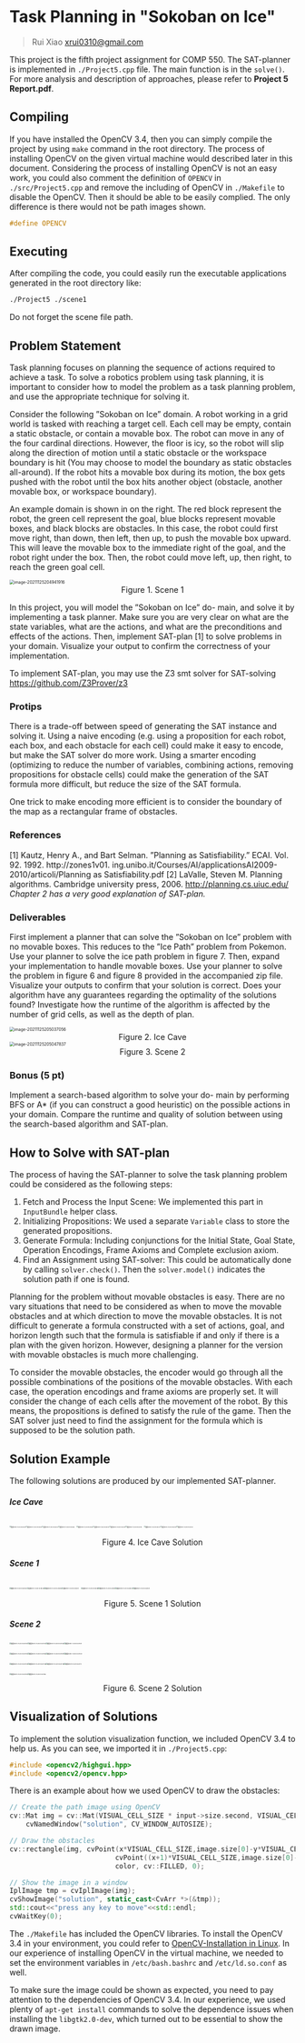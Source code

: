 # Task Planning in "Sokoban on Ice"

> Rui Xiao xrui0310@gmail.com

This project is the fifth project assignment for COMP 550. The SAT-planner is implemented in `./Project5.cpp` file. The main function is in the `solve()`. For more analysis and description of approaches, please refer to **Project 5 Report.pdf**.

## Compiling

If you have installed the OpenCV 3.4, then you can simply compile the project by using `make` command in the root directory. The process of installing OpenCV on the given virtual machine would described later in this document. Considering the process of installing OpenCV is not an easy work, you could also comment the definition of `OPENCV` in `./src/Project5.cpp` and remove the including of OpenCV in `./Makefile` to disable the OpenCV. Then it should be able to be easily complied. The only difference is there would not be path images shown.

```c++
#define OPENCV
```

## Executing

After compiling the code, you could easily run the executable applications generated in the root directory like:

```bash
./Project5 ./scene1
```

Do not forget the scene file path.

## Problem Statement

Task planning focuses on planning the sequence of actions required to achieve a task. To solve a robotics problem using task planning, it is important to consider how to model the problem as a task planning problem, and use the appropriate technique for solving it.

Consider the following ”Sokoban on Ice” domain. A robot working in a grid world is tasked with reaching a target cell. Each cell may be empty, contain a static obstacle, or contain a movable box. The robot can move in any of the four cardinal directions. However, the floor is icy, so the robot will slip along the direction of motion until a static obstacle or the workspace boundary is hit (You may choose to model the boundary as static obstacles all-around). If the robot hits a movable box during its motion, the box gets pushed with the robot until the box hits another object (obstacle, another movable box, or workspace boundary).

An example domain is shown in on the right. The red block represent the robot, the green cell represent the goal, blue blocks represent movable boxes, and black blocks are obstacles. In this case, the robot could first move right, than down, then left, then up, to push the movable box upward. This will leave the movable box to the immediate right of the goal, and the robot right under the box. Then, the robot could move left, up, then right, to reach the green goal cell.

<img src="README.assets/image-20211125204941916.png" alt="image-20211125204941916" style="zoom:50%;" />

<center style="font-size:14px">Figure 1. Scene 1</center> 

In this project, you will model the ”Sokoban on Ice” do- main, and solve it by implementing a task planner. Make sure you are very clear on what are the state variables, what are the actions, and what are the preconditions and effects of the actions. Then, implement SAT-plan [1] to solve problems in your domain. Visualize your output to confirm the correctness of your implementation.

To implement SAT-plan, you may use the Z3 smt solver for SAT-solving https://github.com/Z3Prover/z3

### Protips

There is a trade-off between speed of generating the SAT instance and solving it. Using a naive encoding (e.g. using a proposition for each robot, each box, and each obstacle for each cell) could make it easy to encode, but make the SAT solver do more work. Using a smarter encoding (optimizing to reduce the number of variables, combining actions, removing propositions for obstacle cells) could make the generation of the SAT formula more difficult, but reduce the size of the SAT formula.

One trick to make encoding more efficient is to consider the boundary of the map as a rectangular frame of obstacles.

### References

[1] Kautz, Henry A., and Bart Selman. ”Planning as Satisfiability.” ECAI. Vol. 92. 1992. http://zones1v01. ing.unibo.it/Courses/AI/applicationsAI2009-2010/articoli/Planning as Satisfiability.pdf
 [2] LaValle, Steven M. Planning algorithms. Cambridge university press, 2006. http://planning.cs.uiuc.edu/ *Chapter 2 has a very good explanation of SAT-plan.*

### Deliverables

First implement a planner that can solve the ”Sokoban on Ice” problem with no movable boxes. This reduces to the ”Ice Path” problem from Pokemon. Use your planner to solve the ice path problem in figure 7. Then, expand your implementation to handle movable boxes. Use your planner to solve the problem in figure 6 and figure 8 provided in the accompanied zip file. Visualize your outputs to confirm that your solution is correct. Does your algorithm have any guarantees regarding the optimality of the solutions found? Investigate how the runtime of the algorithm is affected by the number of grid cells, as well as the depth of plan.

<img src="README.assets/image-20211125205037056.png" alt="image-20211125205037056" style="zoom:50%;" />

<center style="font-size:14px">Figure 2. Ice Cave</center> 

<img src="README.assets/image-20211125205047837.png" alt="image-20211125205047837" style="zoom:50%;" />

<center style="font-size:14px">Figure 3. Scene 2</center> 

### Bonus (5 pt)

Implement a search-based algorithm to solve your do- main by performing BFS or A* (if you can construct a good heuristic) on the possible actions in your domain. Compare the runtime and quality of solution between using the search-based algorithm and SAT-plan.

## How to Solve with SAT-plan

The process of having the SAT-planner to solve the task planning problem could be considered as the following steps:

1. Fetch and Process the Input Scene: We implemented this part in `InputBundle` helper class.
2. Initializing Propositions: We used a separate `Variable` class to store the generated propositions.
3. Generate Formula: Including conjunctions for the Initial State, Goal State, Operation Encodings, Frame Axioms and Complete exclusion axiom.
4. Find an Assignment using SAT-solver: This could be automatically done by calling `solver.check()`. Then the `solver.model()` indicates the solution path if one is found.

Planning for the problem without movable obstacles is easy. There are no vary situations that need to be considered as when to move the movable obstacles and at which direction to move the movable obstacles. It is not difficult to generate a formula constructed with a set of actions, goal, and horizon length such that the formula is satisfiable if and only if there is a plan with the given horizon. However, designing a planner for the version with movable obstacles is much more challenging.  

To consider the movable obstacles, the encoder would go through all the possible combinations of the positions of the movable obstacles. With each case, the operation encodings and frame axioms are properly set. It will consider the change of each cells after the movement of the robot. By this means, the propositions is defined to satisfy the rule of the game. Then the SAT solver just need to find the assignment for the formula which is supposed to be the solution path.

## Solution Example

The following solutions are produced by our implemented SAT-planner.

##### Ice Cave

<img src="Project 5 Report.assets/截屏2021-11-23 04.33.29.png" alt="截屏2021-11-23 04.33.29" style="zoom:16%;" /><img src="Project 5 Report.assets/截屏2021-11-23 04.33.31.png" alt="截屏2021-11-23 04.33.31" style="zoom:16%;" /><img src="Project 5 Report.assets/截屏2021-11-23 04.33.34.png" alt="截屏2021-11-23 04.33.34" style="zoom:16%;" /><img src="Project 5 Report.assets/截屏2021-11-23 04.33.36.png" alt="截屏2021-11-23 04.33.36" style="zoom:16%;" />
<img src="README.assets/截屏2021-11-23 04.33.38.png" alt="截屏2021-11-23 04.33.38" style="zoom:16%;" /><img src="Project 5 Report.assets/截屏2021-11-23 04.33.40.png" alt="截屏2021-11-23 04.33.40" style="zoom:16%;" /><img src="Project 5 Report.assets/截屏2021-11-23 04.33.43.png" alt="截屏2021-11-23 04.33.43" style="zoom:16%;" /><img src="Project 5 Report.assets/截屏2021-11-23 04.33.45.png" alt="截屏2021-11-23 04.33.45" style="zoom:16%;" />
<img src="Project 5 Report.assets/截屏2021-11-23 04.33.47.png" alt="截屏2021-11-23 04.33.47" style="zoom:16%;" /><img src="Project 5 Report.assets/截屏2021-11-23 04.33.50.png" alt="截屏2021-11-23 04.33.50" style="zoom:16%;" /><img src="Project 5 Report.assets/截屏2021-11-23 04.33.52.png" alt="截屏2021-11-23 04.33.52" style="zoom:16%;" />

<center style="font-size:14px">Figure 4. Ice Cave Solution</center> 

##### Scene 1

<img src="README.assets/截屏2021-11-23 04.28.22.png" alt="截屏2021-11-23 04.28.22" style="zoom: 17%" /><img src="Project 5 Report.assets/截屏2021-11-23 04.28.26.png" alt="截屏2021-11-23 04.28.26" style="zoom:17%;" /><img src="Project 5 Report.assets/截屏2021-11-23 04.28.28.png" alt="截屏2021-11-23 04.28.28" style="zoom:17%;" /><img src="Project 5 Report.assets/截屏2021-11-23 04.28.31.png" alt="截屏2021-11-23 04.28.31" style="zoom:17%;" />
<img src="Project 5 Report.assets/截屏2021-11-23 04.28.38.png" alt="截屏2021-11-23 04.28.38" style="zoom:17%;" /><img src="Project 5 Report.assets/截屏2021-11-23 04.28.41.png" alt="截屏2021-11-23 04.28.41" style="zoom:17%;" /><img src="Project 5 Report.assets/截屏2021-11-23 04.28.44.png" alt="截屏2021-11-23 04.28.44" style="zoom:17%;" /><img src="Project 5 Report.assets/截屏2021-11-23 04.28.47.png" alt="截屏2021-11-23 04.28.47" style="zoom:17%;" />

<center style="font-size:14px">Figure 5. Scene 1 Solution</center> 

##### Scene 2

<img src="Project 5 Report.assets/截屏2021-11-23 04.37.22.png" alt="截屏2021-11-23 04.37.22" style="zoom:18%;" /><img src="Project 5 Report.assets/截屏2021-11-23 04.37.24.png" alt="截屏2021-11-23 04.37.24" style="zoom:18%;" /><img src="README.assets/截屏2021-11-23 04.37.26.png" alt="截屏2021-11-23 04.37.26" style="zoom:18%;" /><img src="Project 5 Report.assets/截屏2021-11-23 04.37.31.png" alt="截屏2021-11-23 04.37.31" style="zoom:18%;" />

<img src="README.assets/截屏2021-11-23 04.37.34.png" alt="截屏2021-11-23 04.37.34" style="zoom:18%;" /><img src="Project 5 Report.assets/截屏2021-11-23 04.37.36.png" alt="截屏2021-11-23 04.37.36" style="zoom:18%;" /><img src="Project 5 Report.assets/截屏2021-11-23 04.37.39.png" alt="截屏2021-11-23 04.37.39" style="zoom:18%;" /><img src="Project 5 Report.assets/截屏2021-11-23 04.37.42.png" alt="截屏2021-11-23 04.37.42" style="zoom:18%;" />

<img src="Project 5 Report.assets/截屏2021-11-23 04.37.44.png" alt="截屏2021-11-23 04.37.44" style="zoom:18%;" /><img src="Project 5 Report.assets/截屏2021-11-23 04.37.46.png" alt="截屏2021-11-23 04.37.46" style="zoom:18%;" /><img src="Project 5 Report.assets/截屏2021-11-23 04.37.48.png" alt="截屏2021-11-23 04.37.48" style="zoom:18%;" /><img src="README.assets/截屏2021-11-23 04.37.51.png" alt="截屏2021-11-23 04.37.51" style="zoom:18%;" />

<img src="README.assets/截屏2021-11-23 04.37.54.png" alt="截屏2021-11-23 04.37.54" style="zoom:18%;" /><img src="Project 5 Report.assets/截屏2021-11-23 04.37.56.png" alt="截屏2021-11-23 04.37.56" style="zoom:18%;" />

<center style="font-size:14px">Figure 6. Scene 2 Solution</center> 

## Visualization of Solutions

To implement the solution visualization function, we included OpenCV 3.4 to help us. As you can see, we imported it in `./Project5.cpp`:

```c++
#include <opencv2/highgui.hpp>
#include <opencv2/opencv.hpp>
```

There is an example about how we used OpenCV to draw the obstacles:

```c++
// Create the path image using OpenCV
cv::Mat img = cv::Mat(VISUAL_CELL_SIZE * input->size.second, VISUAL_CELL_SIZE*input->size.first, CV_8UC3, cv::Scalar(255,255,255));
    cvNamedWindow("solution", CV_WINDOW_AUTOSIZE);

// Draw the obstacles
cv::rectangle(img, cvPoint(x*VISUAL_CELL_SIZE,image.size[0]-y*VISUAL_CELL_SIZE ),
                          cvPoint((x+1)*VISUAL_CELL_SIZE,image.size[0]-(y+1)*VISUAL_CELL_SIZE),
                          color, cv::FILLED, 0);

// Show the image in a window
IplImage tmp = cvIplImage(img);
cvShowImage("solution", static_cast<CvArr *>(&tmp));
std::cout<<"press any key to move"<<std::endl;
cvWaitKey(0);
```

The `./Makefile` has included the OpenCV libraries. To install the OpenCV 3.4 in your environment, you could refer to [OpenCV-Installation in Linux](docs.opencv.org/3.4.15/d7/d9f/tutorial_linux_install.html). In our experience of installing OpenCV in the virtual machine, we needed to set the environment variables in `/etc/bash.bashrc` and `/etc/ld.so.conf` as well.

To make sure the image could be shown as expected, you need to pay attention to the dependencies of OpenCV 3.4. In our experience, we used plenty of `apt-get install` commands to solve the dependence issues when installing the `libgtk2.0-dev`, which turned out to be essential to show the drawn image.





